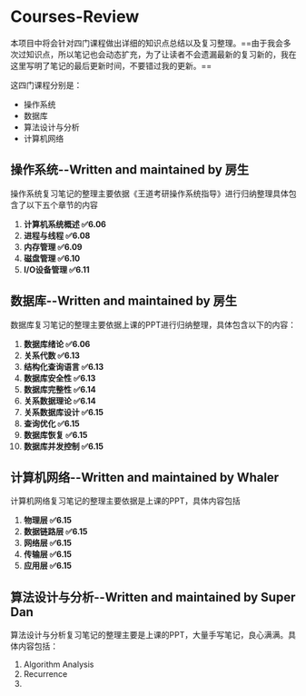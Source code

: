 # Courses-Review
本项目中将会针对四门课程做出详细的知识点总结以及复习整理。==由于我会多次过知识点，所以笔记也会动态扩充，为了让读者不会遗漏最新的复习新的，我在这里写明了笔记的最后更新时间，不要错过我的更新。==

这四门课程分别是：

- 操作系统
- 数据库
- 算法设计与分析
- 计算机网络

## 操作系统--Written and maintained by 房生

操作系统复习笔记的整理主要依据《王道考研操作系统指导》进行归纳整理具体包含了以下五个章节的内容

1. **计算机系统概述    ✅6.06**
2. **进程与线程       ✅6.08**
3. **内存管理         ✅6.09**
4. **磁盘管理         ✅6.10**
5. **I/O设备管理      ✅6.11**

## **数据库--Written and ma**intained by 房生

数据库复习笔记的整理主要依据上课的PPT进行归纳整理，具体包含以下的内容：

1. **数据库绪论        ✅6.06**
2. **关系代数          ✅6.13**
3. **结构化查询语言     ✅6.13**
4. **数据库安全性       ✅6.13**
5. **数据库完整性       ✅6.14**
6. **关系数据理论       ✅6.14**
7. **关系数据库设计      ✅6.15**
8. **查询优化           ✅6.15**
9. **数据库恢复         ✅6.15**
10. **数据库并发控制      ✅6.15**

## 计算机网络--Written and maintained by Whaler

计算机网络复习笔记的整理主要依据是上课的PPT，具体内容包括

1. **物理层           ✅6.15**
2. **数据链路层        ✅6.15**
3. **网络层           ✅6.15**
4. **传输层           ✅6.15**
5. **应用层           ✅6.15**

## 算法设计与分析--Written and maintained by Super Dan

算法设计与分析复习笔记的整理主要是上课的PPT，大量手写笔记，良心满满。具体内容包括：

1. Algorithm Analysis
2. Recurrence
3. 

